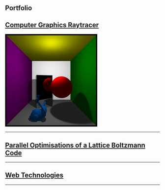 ## Portfolio



## [Computer Graphics Raytracer](https://github.com/ainsleyrutterford/UOB_Raytracer)
<img src="images/showcase1.png" width="300">

---
## [Parallel Optimisations of a Lattice Boltzmann Code](https://github.com/hw16471/UOB_OpenCL_LBM)


---
## [Web Technologies](http://example.com/)


---


